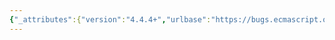 ```yaml
---
{"_attributes":{"version":"4.4.4+","urlbase":"https://bugs.ecmascript.org/","maintainer":"dherman@mozilla.com"},"bug":{"bug_id":2947,"creation_ts":"2014-06-01 12:48:00 -0700","short_desc":"ModuleObjectCreate is never invoked","delta_ts":"2014-10-14 15:17:47 -0700","product":"Draft for 6th Edition","component":"Modules","version":"Rev 25: May 22, 2014 Draft","rep_platform":"All","op_sys":"All","bug_status":"RESOLVED","resolution":"FIXED","priority":"Normal","bug_severity":"normal","everconfirmed":true,"reporter":{"uid":"jmdyck","name":"Michael Dyck"},"assigned_to":{"uid":"allen","name":"Allen Wirfs-Brock"},"cc":["dherman","jorendorff","samth"],"long_desc":[{"commentid":8759,"comment_count":0,"who":{"uid":"jmdyck","name":"Michael Dyck"},"bug_when":"2014-06-01 12:48:17 -0700","thetext":"Section 9.4.6.13 defines abstract operation 'ModuleObjectCreate',\nbut it is never invoked (or otherwise referenced) in the spec.\n\n(leftover from Bug 2692)"},{"commentid":10327,"comment_count":1,"who":{"uid":"allen","name":"Allen Wirfs-Brock"},"bug_when":"2014-10-11 17:42:45 -0700","thetext":"fixed in rev28 editor's draft"},{"commentid":10403,"comment_count":2,"who":{"uid":"allen","name":"Allen Wirfs-Brock"},"bug_when":"2014-10-14 15:17:47 -0700","thetext":"fixed in rev28"}]}}
---
```

